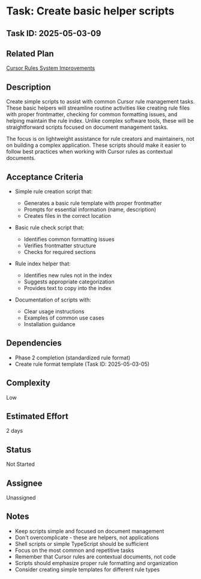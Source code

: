 # Task: Create basic helper scripts

## Task ID: 2025-05-03-09

## Related Plan

[Cursor Rules System Improvements](../plans/cursor-rules-improvement.md)

## Description

Create simple scripts to assist with common Cursor rule management tasks. These basic helpers will streamline routine activities like creating rule files with proper frontmatter, checking for common formatting issues, and helping maintain the rule index. Unlike complex software tools, these will be straightforward scripts focused on document management tasks.

The focus is on lightweight assistance for rule creators and maintainers, not on building a complex application. These scripts should make it easier to follow best practices when working with Cursor rules as contextual documents.

## Acceptance Criteria

- Simple rule creation script that:
  - Generates a basic rule template with proper frontmatter
  - Prompts for essential information (name, description)
  - Creates files in the correct location

- Basic rule check script that:
  - Identifies common formatting issues
  - Verifies frontmatter structure
  - Checks for required sections

- Rule index helper that:
  - Identifies new rules not in the index
  - Suggests appropriate categorization
  - Provides text to copy into the index

- Documentation of scripts with:
  - Clear usage instructions
  - Examples of common use cases
  - Installation guidance

## Dependencies

- Phase 2 completion (standardized rule format)
- Create rule format template (Task ID: 2025-05-03-05)

## Complexity

Low

## Estimated Effort

2 days

## Status

Not Started

## Assignee

Unassigned

## Notes

- Keep scripts simple and focused on document management
- Don't overcomplicate - these are helpers, not applications
- Shell scripts or simple TypeScript should be sufficient
- Focus on the most common and repetitive tasks
- Remember that Cursor rules are contextual documents, not code
- Scripts should emphasize proper rule formatting and organization
- Consider creating simple templates for different rule types
